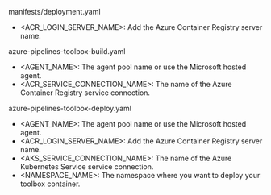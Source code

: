 manifests/deployment.yaml

- <ACR_LOGIN_SERVER_NAME>: Add the Azure Container Registry server name.

azure-pipelines-toolbox-build.yaml

- <AGENT_NAME>: The agent pool name or use the Microsoft hosted agent.
- <ACR_SERVICE_CONNECTION_NAME>: The name of the Azure Container Registry service connection.

azure-pipelines-toolbox-deploy.yaml
- <AGENT_NAME>: The agent pool name or use the Microsoft hosted agent.
- <ACR_LOGIN_SERVER_NAME>: Add the Azure Container Registry server name.
- <AKS_SERVICE_CONNECTION_NAME>: The name of the Azure Kubernetes Service service connection.
- <NAMESPACE_NAME>: The namespace where you want to deploy your toolbox container.
